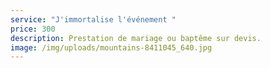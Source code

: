 ```yaml
---
service: "J'immortalise l'événement "
price: 300
description: Prestation de mariage ou baptême sur devis.
image: /img/uploads/mountains-8411045_640.jpg
---
```

